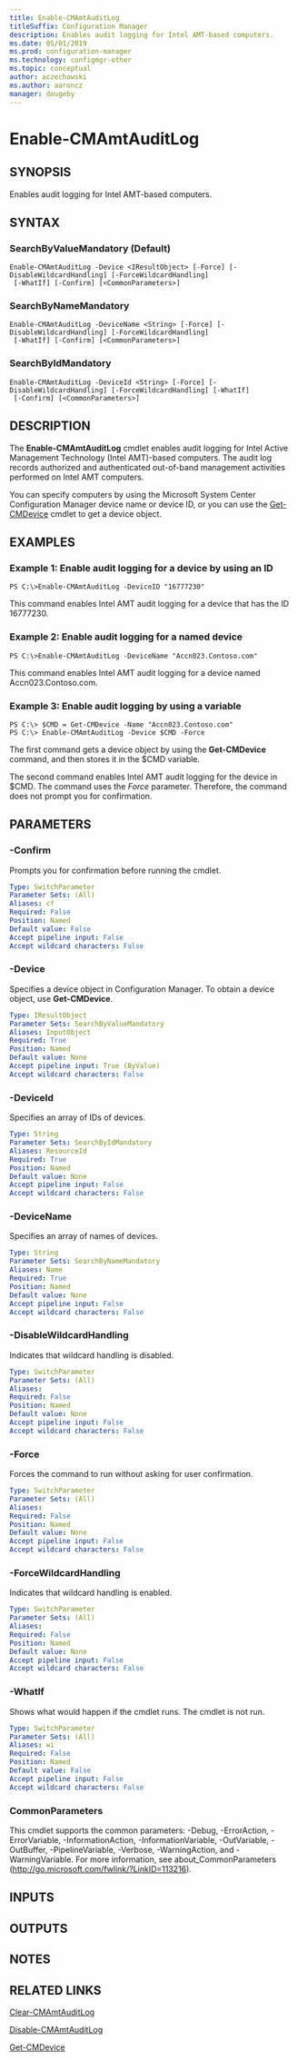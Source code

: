 ```yaml
---
title: Enable-CMAmtAuditLog
titleSuffix: Configuration Manager
description: Enables audit logging for Intel AMT-based computers.
ms.date: 05/01/2019
ms.prod: configuration-manager
ms.technology: configmgr-other
ms.topic: conceptual
author: aczechowski
ms.author: aaroncz
manager: dougeby
---
```


# Enable-CMAmtAuditLog

## SYNOPSIS
Enables audit logging for Intel AMT-based computers.

## SYNTAX

### SearchByValueMandatory (Default)
```
Enable-CMAmtAuditLog -Device <IResultObject> [-Force] [-DisableWildcardHandling] [-ForceWildcardHandling]
 [-WhatIf] [-Confirm] [<CommonParameters>]
```

### SearchByNameMandatory
```
Enable-CMAmtAuditLog -DeviceName <String> [-Force] [-DisableWildcardHandling] [-ForceWildcardHandling]
 [-WhatIf] [-Confirm] [<CommonParameters>]
```

### SearchByIdMandatory
```
Enable-CMAmtAuditLog -DeviceId <String> [-Force] [-DisableWildcardHandling] [-ForceWildcardHandling] [-WhatIf]
 [-Confirm] [<CommonParameters>]
```

## DESCRIPTION
The **Enable-CMAmtAuditLog** cmdlet enables audit logging for Intel Active Management Technology (Intel AMT)-based computers.
The audit log records authorized and authenticated out-of-band management activities performed on Intel AMT computers.

You can specify computers by using the Microsoft System Center Configuration Manager device name or device ID, or you can use the [Get-CMDevice](Get-CMDevice.md) cmdlet to get a device object.

## EXAMPLES

### Example 1: Enable audit logging for a device by using an ID
```
PS C:\>Enable-CMAmtAuditLog -DeviceID "16777230"
```

This command enables Intel AMT audit logging for a device that has the ID 16777230.

### Example 2: Enable audit logging for a named device
```
PS C:\>Enable-CMAmtAuditLog -DeviceName "Accn023.Contoso.com"
```

This command enables Intel AMT audit logging for a device named Accn023.Contoso.com.

### Example 3: Enable audit logging by using a variable
```
PS C:\> $CMD = Get-CMDevice -Name "Accn023.Contoso.com"
PS C:\> Enable-CMAmtAuditLog -Device $CMD -Force
```

The first command gets a device object by using the **Get-CMDevice** command, and then stores it in the $CMD variable.

The second command enables Intel AMT audit logging for the device in $CMD.
The command uses the *Force* parameter.
Therefore, the command does not prompt you for confirmation.

## PARAMETERS

### -Confirm
Prompts you for confirmation before running the cmdlet.

```yaml
Type: SwitchParameter
Parameter Sets: (All)
Aliases: cf
Required: False
Position: Named
Default value: False
Accept pipeline input: False
Accept wildcard characters: False
```

### -Device
Specifies a device object in Configuration Manager.
To obtain a device object, use **Get-CMDevice**.

```yaml
Type: IResultObject
Parameter Sets: SearchByValueMandatory
Aliases: InputObject
Required: True
Position: Named
Default value: None
Accept pipeline input: True (ByValue)
Accept wildcard characters: False
```

### -DeviceId
Specifies an array of IDs of devices.

```yaml
Type: String
Parameter Sets: SearchByIdMandatory
Aliases: ResourceId
Required: True
Position: Named
Default value: None
Accept pipeline input: False
Accept wildcard characters: False
```

### -DeviceName
Specifies an array of names of devices.

```yaml
Type: String
Parameter Sets: SearchByNameMandatory
Aliases: Name
Required: True
Position: Named
Default value: None
Accept pipeline input: False
Accept wildcard characters: False
```

### -DisableWildcardHandling
Indicates that wildcard handling is disabled.

```yaml
Type: SwitchParameter
Parameter Sets: (All)
Aliases: 
Required: False
Position: Named
Default value: None
Accept pipeline input: False
Accept wildcard characters: False
```

### -Force
Forces the command to run without asking for user confirmation.

```yaml
Type: SwitchParameter
Parameter Sets: (All)
Aliases: 
Required: False
Position: Named
Default value: None
Accept pipeline input: False
Accept wildcard characters: False
```

### -ForceWildcardHandling
Indicates that wildcard handling is enabled.

```yaml
Type: SwitchParameter
Parameter Sets: (All)
Aliases: 
Required: False
Position: Named
Default value: None
Accept pipeline input: False
Accept wildcard characters: False
```

### -WhatIf
Shows what would happen if the cmdlet runs.
The cmdlet is not run.

```yaml
Type: SwitchParameter
Parameter Sets: (All)
Aliases: wi
Required: False
Position: Named
Default value: False
Accept pipeline input: False
Accept wildcard characters: False
```

### CommonParameters
This cmdlet supports the common parameters: -Debug, -ErrorAction, -ErrorVariable, -InformationAction, -InformationVariable, -OutVariable, -OutBuffer, -PipelineVariable, -Verbose, -WarningAction, and -WarningVariable. For more information, see about_CommonParameters (http://go.microsoft.com/fwlink/?LinkID=113216).

## INPUTS

## OUTPUTS

## NOTES

## RELATED LINKS

[Clear-CMAmtAuditLog](Clear-CMAmtAuditLog.md)

[Disable-CMAmtAuditLog](Disable-CMAmtAuditLog.md)

[Get-CMDevice](Get-CMDevice.md)


